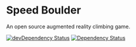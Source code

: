 # Speed Boulder

An open source augmented reality climbing game.

[![devDependency Status](https://david-dm.org/speed-boulder/speed-boulder/dev-status.svg)](https://david-dm.org/speed-boulder/speed-boulder#info=devDependencies)
[![Dependency Status](https://david-dm.org/speed-boulder/speed-boulder.svg?path=app/)](https://david-dm.org/speed-boulder/speed-boulder?path=app/)

